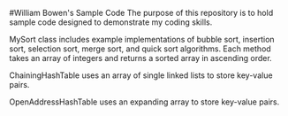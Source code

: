#William Bowen's Sample Code
The purpose of this repository is to hold sample code designed to demonstrate my coding skills.  

MySort class includes example implementations of bubble sort, insertion sort, selection sort, merge sort, and quick sort algorithms. Each method takes an array of integers and returns a sorted array in ascending order.

ChainingHashTable uses an array of single linked lists to store key-value pairs.

OpenAddressHashTable uses an expanding array to store key-value pairs.